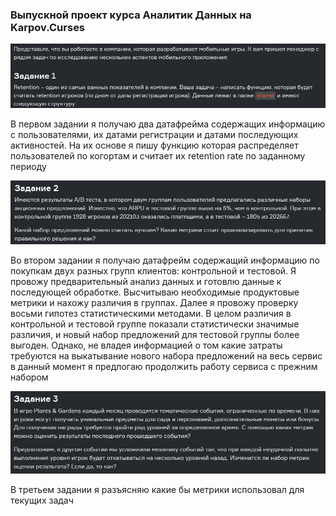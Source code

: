 ### Выпускной проект курса Аналитик Данных на Karpov.Curses

<img src="images/task1.jpg" alt="pic1">

В первом задании я получаю два датафрейма содержащих информацию с пользователями, их датами регистрации и датами последующих активностей. На их основе я пишу функцию которая распределяет пользователей по когортам и считает их retention rate по заданному периоду

<img src="images/task2.jpg" alt="pic1">

Во втором задании я получаю датафрейм содержащий информацию по покупкам двух разных групп клиентов: контрольной и тестовой. Я провожу предварительный анализ данных и готовлю данные к последующей обработке. Высчитываю необходимые продуктовые метрики и нахожу различия в группах. Далее я провожу проверку восьми гипотез статистическими методами. В целом различия в контрольной и тестовой группе показали статистически значимые различия, и новый набор предложений для тестовой группы более выгоден. Однако, не владея информацией о том какие затраты требуются на выкатывание нового набора предложений на весь сервис в данный момент я предлогаю продолжить работу сервиса с прежним набором

<img src="images/task3.jpg" alt="pic1">

В третьем задании я разъясняю какие бы метрики использовал для текущих задач
